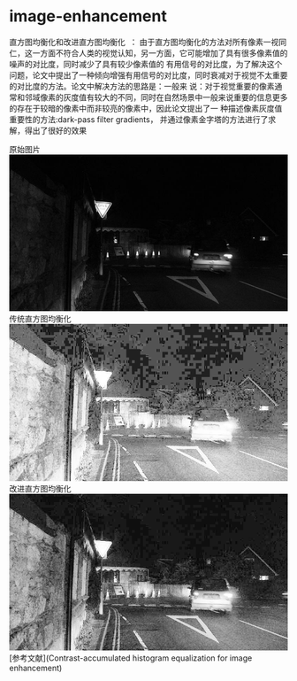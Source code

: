 # image-enhancement
  直方图均衡化和改进直方图均衡化  ：
  由于直方图均衡化的方法对所有像素一视同仁，这一方面不符合人类的视觉认知，另一方面，它可能增加了具有很多像素值的噪声的对比度，同时减少了具有较少像素值的   有用信号的对比度，为了解决这个问题，论文中提出了一种倾向增强有用信号的对比度，同时衰减对于视觉不太重要的对比度的方法。论文中解决方法的思路是：一般来     说：对于视觉重要的像素通常和邻域像素的灰度值有较大的不同，同时在自然场景中一般来说重要的信息更多的存在于较暗的像素中而非较亮的像素中，因此论文提出了一   种描述像素灰度值重要性的方法:dark-pass filter gradients， 并通过像素金字塔的方法进行了求解，得出了很好的效果    
  
  原始图片  
  ![原始图片](dark_road_1.jpg)  
  传统直方图均衡化  
  ![传统直方图均衡化](img_new_old.jpg)  
  改进直方图均衡化  
  ![改进直方图均衡化](img_new.jpg)  
  [参考文献](Contrast-accumulated histogram equalization for image enhancement)
